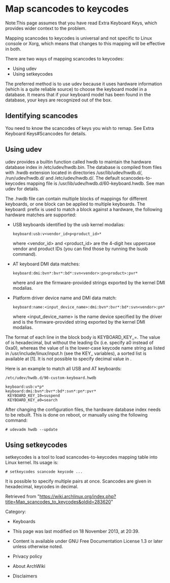 Map scancodes to keycodes
=========================

Note:This page assumes that you have read Extra Keyboard Keys, which
provides wider context to the problem.

Mapping scancodes to keycodes is universal and not specific to Linux
console or Xorg, which means that changes to this mapping will be
effective in both.

There are two ways of mapping scancodes to keycodes:

-   Using udev
-   Using setkeycodes

The preferred method is to use udev because it uses hardware information
(which is a quite reliable source) to choose the keyboard model in a
database. It means that if your keyboard model has been found in the
database, your keys are recognized out of the box.

Identifying scancodes
---------------------

You need to know the scancodes of keys you wish to remap. See Extra
Keyboard Keys#Scancodes for details.

Using udev
----------

udev provides a builtin function called hwdb to maintain the hardware
database index in /etc/udev/hwdb.bin. The database is compiled from
files with .hwdb extension located in directories /usr/lib/udev/hwdb.d/,
/run/udev/hwdb.d/ and /etc/udev/hwdb.d/. The default
scancodes-to-keycodes mapping file is
/usr/lib/udev/hwdb.d/60-keyboard.hwdb. See man udev for details.

The .hwdb file can contain multiple blocks of mappings for different
keyboards, or one block can be applied to multiple keyboards. The
keyboard: prefix is used to match a block against a hardware, the
following hardware matches are supported:

-   USB keyboards identified by the usb kernel modalias:

        keyboard:usb:v<vendor_id>p<product_id>*

    where <vendor_id> and <product_id> are the 4-digit hex uppercase
    vendor and product IDs (you can find those by running the lsusb
    command).

-   AT keyboard DMI data matches:

        keyboard:dmi:bvn*:bvr*:bd*:svn<vendor>:pn<product>:pvr*

    where <vendor> and <product> are the firmware-provided strings
    exported by the kernel DMI modalias.

-   Platform driver device name and DMI data match:

        keyboard:name:<input_device_name>:dmi:bvn*:bvr*:bd*:svn<vendor>:pn*

    where <input_device_name> is the name device specified by the driver
    and <vendor> is the firmware-provided string exported by the kernel
    DMI modalias.

The format of each line in the block body is
KEYBOARD_KEY_<scancode>=<keycode>. The value of <scancode> is
hexadecimal, but without the leading 0x (i.e. specify a0 instead of
0xa0), whereas the value of <keycode> is the lower-case keycode name
string as listed in /usr/include/linux/input.h (see the KEY_<KEYCODE>
variables), a sorted list is available at [1]. It is not possible to
specify decimal value in <keycode>.

Here is an example to match all USB and AT keyboards:

    /etc/udev/hwdb.d/90-custom-keyboard.hwdb

    keyboard:usb:v*p*
    keyboard:dmi:bvn*:bvr*:bd*:svn*:pn*:pvr*
     KEYBOARD_KEY_10=suspend
     KEYBOARD_KEY_a0=search

After changing the configuration files, the hardware database index
needs to be rebuilt. This is done on reboot, or manually using the
following command:

    # udevadm hwdb --update

Using setkeycodes
-----------------

setkeycodes is a tool to load scancodes-to-keycodes mapping table into
Linux kernel. Its usage is:

    # setkeycodes scancode keycode ...

It is possible to specify multiple pairs at once. Scancodes are given in
hexadecimal, keycodes in decimal.

Retrieved from
"https://wiki.archlinux.org/index.php?title=Map_scancodes_to_keycodes&oldid=283620"

Category:

-   Keyboards

-   This page was last modified on 18 November 2013, at 20:39.
-   Content is available under GNU Free Documentation License 1.3 or
    later unless otherwise noted.
-   Privacy policy
-   About ArchWiki
-   Disclaimers
